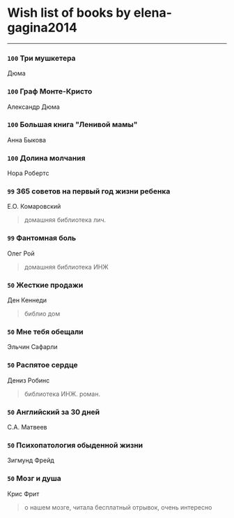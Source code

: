# Wish list of books by elena-gagina2014
---

### `100` Три мушкетера
Дюма

### `100` Граф Монте-Кристо
Александр Дюма

### `100` Большая книга "Ленивой мамы"
Анна Быкова

### `100` Долина молчания
Нора Робертс

### `99` 365 советов на первый год жизни ребенка
Е.О. Комаровский
> домашняя библиотека лич.

### `99` Фантомная боль
Олег Рой
> домашняя библиотека ИНЖ

### `50` Жесткие продажи
Ден Кеннеди
> библио дом

### `50` Мне тебя обещали
Эльчин Сафарли

### `50` Распятое сердце
Дениз Робинс
> библиотека ИНЖ. роман.

### `50` Английский за 30 дней
С.А. Матвеев

### `50` Психопатология обыденной жизни
Зигмунд Фрейд

### `50` Мозг и душа
Крис Фрит
> о нашем мозге, читала бесплатный отрывок, очень интересно

